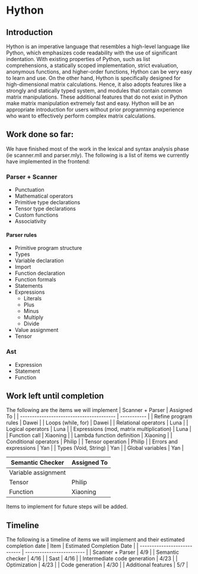 # Hython

## Introduction

Hython is an imperative language that resembles a high-level language like Python, which emphasizes code readability with the use of significant indentation. With existing properties of Python, such as list comprehensions, a statically scoped implementation, strict evaluation, anonymous functions, and higher-order functions, Hython can be very easy to learn and use. On the other hand, Hython is specifically designed for high-dimensional matrix calculations. Hence, it also adopts features like a strongly and statically typed system, and modules that contain common matrix manipulations. These additional features that do not exist in Python make matrix manipulation extremely fast and easy. Hython will be an appropriate introduction for users without prior programming experience who want to effectively perform complex matrix calculations. 

## Work done so far:
We have finished most of the work in the lexical and syntax analysis phase (ie scanner.mll and parser.mly). The following is a list of items we currently have implemented in the frontend:

### Parser + Scanner
* Punctuation
* Mathematical operators
* Primitive type declarations
* Tensor type declarations
* Custom functions
* Associativity

#### Parser rules
* Primitive program structure
* Types
* Variable declaration
* Import
* Function declaration
* Function formals
* Statements
* Expressions
  * Literals
  * Plus
  * Minus
  * Multiply
  * Divide
* Value assignment
* Tensor

### Ast
* Expression
* Statement 
* Function

## Work left until completion
The following are the items we will implement
| Scanner + Parser                         | Assigned To |
| ---------------------------------------- | ----------- |
| Refine program rules                     | Dawei       |
| Loops (while, for)                       | Dawei       |
| Relational operators                     | Luna        |
| Logical operators                        | Luna        |
| Expressions (mod, matrix multiplication) | Luna        |
| Function call                            | Xiaoning    |
| Lambda function definition               | Xiaoning    |
| Conditional operators                    | Philip      |
| Tensor operation                         | Philip      |
| Errors and expressions                   | Yan         |
| Types (Void, String)                     | Yan         |
| Global variables                         | Yan         |

| Semantic Checker    | Assigned To |
| ------------------- | ----------- |
| Variable assignment |             |
| Tensor              | Philip      |
| Function            | Xiaoning    |

Items to implement for future steps will be added.

## Timeline
The following is a timeline of items we will implement and their estimated completion date
| Item                         | Estimated Completion Date |
| ---------------------------- | ------------------------- |
| Scanner + Parser             | 4/9                       |
| Semantic checker             | 4/16                      |
| Sast                         | 4/16                      |
| Intermediate code generation | 4/23                      |
| Optimization                 | 4/23                      |
| Code generation              | 4/30                      |
| Additional features          | 5/7                       |
